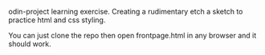 odin-project learning exercise. Creating a rudimentary etch a sketch to practice html and css styling.

You can just clone the repo then open frontpage.html in any browser and it should work.
